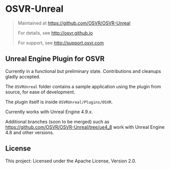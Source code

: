 # OSVR-Unreal
> Maintained at <https://github.com/OSVR/OSVR-Unreal>
>
> For details, see <http://osvr.github.io>
>
> For support, see <http://support.osvr.com>

## Unreal Engine Plugin for OSVR
Currently in a functional but preliminary state. Contributions and cleanups gladly accepted.

The `OSVRUnreal` folder contains a sample application using the plugin from source, for ease of development.

The plugin itself is inside `OSVRUnreal/Plugins/OSVR`.

Currently works with Unreal Engine 4.9.x.

Additional branches (soon to be merged) such as https://github.com/OSVR/OSVR-Unreal/tree/ue4_8 work with Unreal Engine 4.8 and other versions.

## License

This project: Licensed under the Apache License, Version 2.0.
